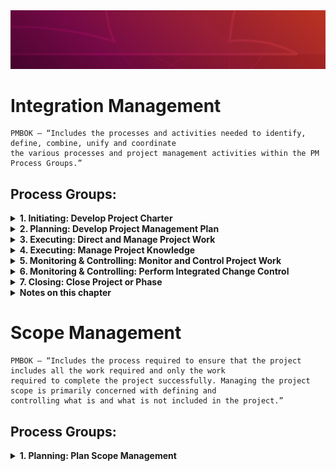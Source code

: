 <img src="header.png">

# Integration Management 
```
PMBOK – “Includes the processes and activities needed to identify, define, combine, unify and coordinate 
the various processes and project management activities within the PM Process Groups.”
```
## Process Groups:
<details>
  <summary> <b> 1. Initiating: Develop Project Charter</b></summary>

<h3> Initiating: Develop Project Charter </h3>
<ul>
  <li> The process of developing a document to formally authorize a project or a phase </li>
  <li> Outlines the project objectives </li>
  <li> Defines the authority of the project manager</li>
  <li> Provides the project manager with the authority to put the resources together to project activities</li>
  <li> Establishes a direct link between the project and the strategic objectives of the organization and assures the organizational commitment to the project</li>
  <li> The approved project charter formally initiates the project</li>
</ul> 

<h3> Inputs:</h3> 

<ul>
  <li> <b>Business Documents: </b> Contain specific information as to why a project should be initiated. There are two main documents the business case and the benefits management plan. 
    <ul>
      <li> <b>Business Case: </b> Necessary information that determines whether or not the project is worth the required investment. Eg: Market Demand, Customer Request, Organizational Need, Legal requirement </li>
      <li> <b> Project Benefits Management Plan: </b> Describes the main benefits that the project will produce once it is completed and how to measure the benefits. The project benefit could be the product, service, or result. It maybe created by doing a cost-benefit analysis a project. </li>
    </ul>
  </li>
  
  <li> <b> Agreements:</b>
  <ul>
    <li> Service Level Agreements (SLA) </li>
    <li> Letters of intent </li>
   <li> Contract between the internal and external customer </li>
    <li> Work required to be performed for payment </li>
  </ul>
  </li>
  
  <li> <b> Enterprise Environmental Factors</b> </li>
  <li> <b> Organizational Process Assets </b></li>

  <li> <b> Project selection Methods: </b>
  <ul>
    <li> Benifit Cost Ratio (BCR): Ratio of benifit to cost. </li>
    <li> Economic Value Add (EVA): How much value a project has created for its shareholders </li>
    <li> Internal Rate of Return (IRR): The Projects return as an interest rate in percent </li>
    <li> Opportunity Cost, (Smaller is better) </li>
    <li> Payback Period, (Quicker is better) </li>
    <li> Present value (time value of money) and Net Present Value (time value of money w/costs factored in </li> 
    <li> ROI, (Return on Investment) </li> 
  </ul>
  </li>
  </ul>

<h3> Tools and Techniques:</h3>
<ul>
  <li> <b> Expert Judgment </b></li>
  <li> <b> Meetings </b></li>
  <li> <b> Data Gathering: </b> Techniques such as brainstorming, focus groups, and interviews. </li>
  <li> <b> Interpersonal and Team Skills :</b> Guide the development of the project, (Project Meetings, brainstorming, problem solving, & conflict resolution). Meeting management techniques will be needed in order to ensure meetings are run properly. </li>
</ul>

<h3> Output: </h3>
<ul>
<li> <b> Project Charter</b> 
     <ul>
       <li> Formally authorizes the existence of the project and it assigns the Project Manager and their Authority Level </li>
       <li> Signed by the organization Senior Management </li>
       <li> High Level requirements & risks </li>
       <li> Preliminary Project Budget and Schedule </li>
       <li> Project Purpose or justification </li>
     </ul>
</li>
<li> <b> Assumption Log: </b> A list of things that you perceive to be true (assumptions) and things that might constrain the project. </li>
</ul>
</details>

<details>
  <summary> <b> 2. Planning: Develop Project Management Plan </b></summary>

<h2>Planning: Develop Project Management Plan </h2>

<ul>
  <li> Process of defining, preparing, and coordinating all plan components and consolidating them into an integrated project management plan. </li>
  <li> Comprehensive document that outlines the basis of all project work and how the work will be performed </li>
  <li> Either summary or detailed </li> 
  <li> Contains Bbselines and plans </li>
  
</ul> 

<h3> Inputs:</h3> 

<ul>
  <li> <b> Project Charter: </b> Previous process (Develop Project Charter) </li>
  <li> <b> Outputs from other Planning Processes: </b> Outputs such as baselines and subsidiary management plans from the scope, time, cost, quality, risk, human resource, communication, procurement, and stakeholder planning processes are consolidated to create the Project Management Plan. </li>
  <li> <b> Enterprise Environmental Factors </b> </li>
  <li> <b> Organizational Process Assets </b> </li>
</ul>
  

<h3> Tools and Techniques:</h3> 

<ul>
  <li> Expert Judgment </li>
  <li> Data Gathering: Brainstorming, Checklists, Focus groups, Interview </li> 
  <li> Interpersonal and Team Skills: Conflict Management, Facilitation, Meeting Management </li> 
  <li> Meetings: Kick-off meeting </li>
</ul>


<h3> Outputs:</h3> 
<b> Project Management Plan </b> 
<ul>
  <li> Outlines how the project is executed, monitored and controlled, and closed </li> 
  <li> 4 Baselines: Scope, Schedule, Cost and Performance measurement</li>
  <li> 14 subsidiary plans</li>
  <li> Approved by either the Project Manager, Sponsor, Functional Manager, Program Manager, or in rare instances Senior Management</li>
  <li> Provides Guidance on project execution</li>
  <li> Formal Written piece of communication</li>
  <li> Only changed when a change request is generated and approved by the change control board</li>
</ul>

<ul>
  <li> <b>Process Improvement Plan: </b> Defines how processes that are used on the project will be evaluated and improved </li>
  <li> <b>Change Management Plan:</b> Defines how change requests will be managed, controlled, and formally authorized </li>
  <li> <b>Configuration Management Plan:</b> Defines how documentation changes concerning the project’s deliverables and processes will be managed </li>
  <li> <b>Performance Measurement Baseline:</b> This is a record of what the project had planned, scheduled, and budgeted in terms of scope, schedule, and cost performance </li>
  <li> <b>Project Life Cycle:</b> A representation of the generally sequential and sometimes overlapping project phases that a project typically goes through. </li>
  <li> <b>Management Review: </b> A review by the project manager, stakeholders, and management to evaluate whether the project has the expected performance or there is a necessity to take preventive or corrective actions </li>
</ul>   
    
</details>

<details>
  <summary> <b> 3. Executing: Direct and Manage Project Work </b></summary>

<h2>Executing: Direct and Manage Project Work </h2>


</details>

<details>
  <summary> <b> 4. Executing: Manage Project Knowledge </b></summary>

<h2>Executing: Manage Project Knowledge </h2>


</details>

<details>
  <summary> <b> 5. Monitoring & Controlling: Monitor and Control Project Work </b></summary>

<h2> Monitoring & Controlling: Monitor and Control Project Work </h2>

<ul>
  <li> Change request</li>
  <li> Work performance reports</li>
  <li> Project Management Plan updates</li>
  <li> Project Document updates</li>
</ul> 


</details>


<details>
  <summary> <b> 6. Monitoring & Controlling: Perform Integrated Change Control </b></summary>

<h2>Monitoring & Controlling: Perform Integrated Change Control  </h2>

"This is a hot topic, Anticipate lots of questions in the PMP exam"

<ol>
  <li> Review all change requests</li>
  <li> Communicating the decisions</li>
  <li> Process where you assess the change's impact on the project</li>
  <li> PM ultimately responsible for all changes</li>  
  <li> Any stakeholder may request change</li>
  <li> Change requests has to be in a written form</li>
  <li> Change control board: Group responsible for reviewing, evaluating, approving, decision making and communicating</li>
  
</ol> 

<b> Change Control Process </b>
<ol>
  <li> A stakeholder needs to indentify a need for a change</li>
  <li> PM asses the change and look for any other options for the change request.  Looks for the impact of the change request.</li>
  <li> The change request is submitted to the Change Control Board.</li>
  <li> If approved, the PM will adjust the Project Management Plan, and then manage the the project to the new plan.</li>
  <li> If it is not approved, the team goes back to the issue and develop a new change request, repeat step 1.</li>
  <li>

<h3> Inputs: </h3>
<ul>
  <li> Project Management Plan</li>
  <li> Project Documents</li>
  <li> Work Performance Report</li>
  <li> Change Requests  (this will be the main input)</li>
  <li> Entirprise Environment Factors</li>
  <li> Organizational Process Assets</li>
  <li> Export Judgement</li>
  <li> Meeting</li>
  <li> Data Analysis</li>
  <li> Change Control Tools</li>
     To amanage the change requests, status, and resulting decisions\
     Update the stakeholder sith current information
  <li>Approved Change Requests</li>
      Once the change control board members approve a change requests, it will be implemented in the Direct and Manage Project Work process.
  <li>Project Management Plan Updates</li>
  <li> Project Document updates</li>
        change log

</details>

<details>
  <summary> <b> 7. Closing: Close Project or Phase </b></summary>

<h2>Closing: Close Project or Phase </h2>
This is the last process of integration. Before you do this prcess, the deliverable will have to be accepted.


<ul>
  <li> Finalize all activities.</li>
  <li> Making certain that all documents and deliverables are up-to-date and that all issues are resolved.</li>
  <li> Confirming the delivery and formal acceptance of the deliverables by the customer</li>
  <li> Closing project accounts</li>
  <li> Reassing personal</li>
  <li> Confirming the formal acceptance of the seller's work</li>
  <li>  Audit project success or failure</li>
  <li>  Identify lesson learned, and archive project informaion for future use</li>
  <li>  Transfer the project's products, services, or results to the next phase or production and/ operations</li>
  <li> Investigate and document the reasons for the actions taken if the project is terminated before completion.</li>
</ul>

<h3> Inputs</h3>
<ul>
  <li> Project Charter</li>
  <li>  Project Management Plan</li>
  <li> Project Documents</li>
  <li>  Accepted Deliverables</li>
  <li> Business Documents</li>
  <li>  Aggrements</li>
  <li>  Procurement Documentations</li>
  <li> Organizational Process Assets</li>
</ul>

<h3>Tools and Techniques</h3>
<ul>
  </li>Expert Judgements</li>
  </li> Analytical Techniques</li>
        Ducument Analysis
        Trend Analysis
         Variance Analysis
  </li> Meetings</li>
</ul>


<h3> Outputs</h3>
<ul>
<li>Final Product service, or result transition</li>
    The transition of the deliverible to organization
<li> Final report
  <ul>
    <li>A summary of what took place in the project</li>
    <li> how successful was the project?</li>
    <li>Any variation in the baseline</li>
    </UL>
<li>Project Document Updates</li>
<li> Organizational Process Assets Updates</li>
</ul>
</details>

<details>
    <summary> <b> Notes on this chapter </b></summary>

<h3>Notes on this chapter</h3>
<li>*CBR** : Benefit-Cost Ratio, the bigger the number the better is the project</li>
***Business Document** is where the outline of the project is stated
***An assumption og** is used to track all assumptions made throughout the project 
* The tool that is used for arranging a team with different skill set is a focus group, which is part of **Data Gathering**. “Meeting” and “interpersonal and team skills” do not involve a focus group.
* The **project management plan** contains the change management plan. 
Once a **change request** has been approved in the perform integrated change control process, the project manager will then execute the change in the **direct and manage project work process**
* Once a **Change  request** has been approved or rejected the project manager should update the *change log* to reflect the status of the change. 
* Once a deliverable has been accepted, the project manager should then conduct the **close project or phase** process. 
* **Explicit knowledge** is gained from words, pictures, and numbers, such as reading books. **Tacit** is generally from beliefs, insights, and experiences. 
* The first step in managing any issues on a project is to add it to the **issue log**. From there, the PM can get a **change request** to either change the vendor or add more time to the project. Once a change request has been approved, then the PM can update the **project management plan**.
* **The work performance data** will describe what is happening to the deliverable as it is being done.
* The **project charter** is used to authorize a project. 
* The **project management plan** and **stakeholder register** come after the charter is created. 
* The **business documents* are an input to create project charters.
* The **change management plan** is a part of the **project management plan** that will describes how to manage changes on a project. That includes getting them requested, assessed, approved, or rejected. 
* Once new knowledge has been acquired, the project manager should update the **lesson learned register**. 
* You should never stop work on a project without first understanding the impact of a change on a project. Never take action without first reviewing and assessing your information.
* The **final report** is an output of the close project or phase process that will document what happened on the project. 
* **Trend analysis** is used to analyze when a trend might be forming and where it’s going. **Variance analysis** is only used to find a variance, not to predict it. 


</details>


# Scope Management 

```
PMBOK – “Includes the process required to ensure that the project includes all the work required and only the work 
required to complete the project successfully. Managing the project scope is primarily concerned with defining and 
controlling what is and what is not included in the project.”
```

## Process Groups:
<details>
  <summary> <b> 1. Planning: Plan Scope Management</b></summary>

<h3> Planning: Plan Scope Management </h3>
<ul>
  <li> The process of developing a document to formally authorize a project or a phase </li>
  <li> Outlines the project objectives </li>
  <li> Defines the authority of the project manager</li>
  <li> Provides the project manager with the authority to put the resources together to project activities</li>
  <li> Establishes a direct link between the project and the strategic objectives of the organization and assures the organizational commitment to the project</li>
  <li> The approved project charter formally initiates the project</li>
</ul> 

<h3> Inputs:</h3> 




